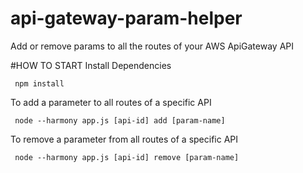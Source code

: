 # api-gateway-param-helper
Add or remove params to all the routes of your AWS ApiGateway API 

#HOW TO START
 Install Dependencies 
 ```
  npm install
 ```
 To add a parameter to all routes of a specific API
 ```
  node --harmony app.js [api-id] add [param-name]
 ```
 To remove a parameter from all routes of a specific API
 ```
  node --harmony app.js [api-id] remove [param-name]
 ```
 
